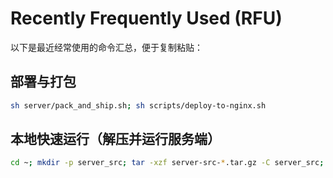 # Recently Frequently Used (RFU)

以下是最近经常使用的命令汇总，便于复制粘贴：

## 部署与打包
```bash
sh server/pack_and_ship.sh; sh scripts/deploy-to-nginx.sh
```

## 本地快速运行（解压并运行服务端）
```bash
cd ~; mkdir -p server_src; tar -xzf server-src-*.tar.gz -C server_src; rm -rf server-*.tar.gz; cd server_src; go mod tidy; go run .
```
